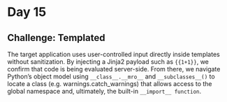 # Day 15
## Challenge: Templated
The target application uses user-controlled input directly inside templates without sanitization. 
By injecting a Jinja2 payload such as `{{1+1}}`, we confirm that code is being evaluated server-side. 
From there, we navigate Python’s object model using `__class__.__mro__` and `__subclasses__()` to locate a class (e.g. warnings.catch_warnings) that allows access to the global namespace and, ultimately, the built-in `__import__ function`.
